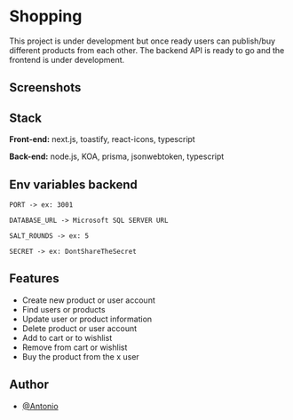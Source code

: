 
# Shopping
This project is under development but once ready users can publish/buy different products from each other. The backend API is ready to go and the frontend is under development.


## Screenshots

<!--![example 1](https://github.com/AntonioSilvaVaz/shopping/blob/main/assets/image.png)-->

<!--![example 1](https://github.com/AntonioSilvaVaz/shopping/blob/main/assets/gif.gif)-->


## Stack

**Front-end:** next.js, toastify, react-icons, typescript

**Back-end:** node.js, KOA, prisma, jsonwebtoken, typescript

## Env variables backend

`PORT -> ex: 3001`

`DATABASE_URL -> Microsoft SQL SERVER URL`

`SALT_ROUNDS -> ex: 5`

`SECRET -> ex: DontShareTheSecret`


## Features

- Create new product or user account
- Find users or products
- Update user or product information
- Delete product or user account
- Add to cart or to wishlist
- Remove from cart or wishlist
- Buy the product from the x user
## Author

- [@Antonio](https://github.com/AntonioSilvaVaz)
